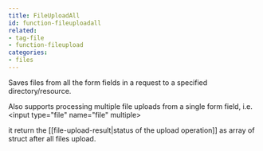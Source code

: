 ```yaml
---
title: FileUploadAll
id: function-fileuploadall
related:
- tag-file
- function-fileupload
categories:
- files
---
```


Saves files from all the form fields in a request to a specified directory/resource.

Also supports processing multiple file uploads from a single form field, i.e. &lt;input type="file" name="file" multiple&gt;

it return the [[file-upload-result|status of the upload operation]] as array of struct after all files upload.
